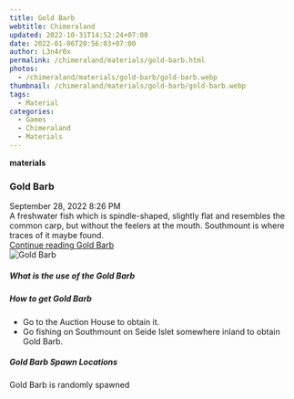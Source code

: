 ```yaml
---
title: Gold Barb
webtitle: Chimeraland
updated: 2022-10-31T14:52:24+07:00
date: 2022-01-06T20:56:03+07:00
author: L3n4r0x
permalink: /chimeraland/materials/gold-barb.html
photos:
  - /chimeraland/materials/gold-barb/gold-barb.webp
thumbnail: /chimeraland/materials/gold-barb/gold-barb.webp
tags:
  - Material
categories:
  - Games
  - Chimeraland
  - Materials
---
```


<section id="bootstrap-wrapper"><link rel="stylesheet" href="https://cdn.statically.io/gh/dimaslanjaka/Web-Manajemen/40ac3225/css/bootstrap-4.5-wrapper.css"/><div class="row g-0 border rounded overflow-hidden flex-md-row mb-4 shadow-sm position-relative"><div class="col p-4 d-flex flex-column position-static"><strong class="d-inline-block mb-2 text-success">materials</strong><h3 class="mb-0">Gold Barb</h3><div class="mb-1 text-muted">September 28, 2022 8:26 PM</div><div class="mb-2 border p-1">A freshwater fish which is spindle-shaped, slightly flat and resembles the common carp, but without the feelers at the mouth. Southmount is where traces of it maybe found.</div><a href="#" class="stretched-link d-none">Continue reading Gold Barb</a></div><div class="col-auto d-none d-lg-block"><img src="/chimeraland/materials/gold-barb/gold-barb.webp" alt="Gold Barb"/></div></div><div class="row"><div class="col-lg-6 col-12 mb-2"><div class="card"><div class="card-body"><h5 class="card-title">What is the use of the Gold Barb</h5><div class="card-text"><ul></ul></div></div></div></div><div class="col-lg-6 col-12 mb-2"><div class="card"><div class="card-body"><h5 class="card-title">How to get Gold Barb</h5><div class="card-text"><ul><li>Go to the Auction House to obtain it.</li><li>Go fishing on Southmount on Seide Islet somewhere inland to obtain Gold Barb.</li></ul></div></div></div></div><div class="col-12 mb-2"><h5>Gold Barb Spawn Locations</h5><p>Gold Barb is randomly spawned</p></div></div></section>